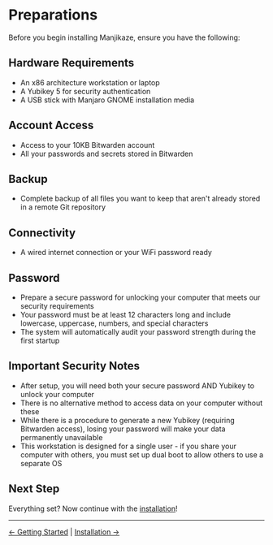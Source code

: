 # Preparations

Before you begin installing Manjikaze, ensure you have the following:

## Hardware Requirements

- An x86 architecture workstation or laptop
- A Yubikey 5 for security authentication
- A USB stick with Manjaro GNOME installation media

## Account Access

- Access to your 10KB Bitwarden account
- All your passwords and secrets stored in Bitwarden

## Backup

- Complete backup of all files you want to keep that aren't already stored in a remote Git repository

## Connectivity

- A wired internet connection or your WiFi password ready

## Password

- Prepare a secure password for unlocking your computer that meets our security requirements
- Your password must be at least 12 characters long and include lowercase, uppercase, numbers, and special characters
- The system will automatically audit your password strength during the first startup

## Important Security Notes

- After setup, you will need both your secure password AND Yubikey to unlock your computer
- There is no alternative method to access data on your computer without these
- While there is a procedure to generate a new Yubikey (requiring Bitwarden access), losing your password will make your data permanently unavailable
- This workstation is designed for a single user - if you share your computer with others, you must set up dual boot to allow others to use a separate OS

## Next Step

Everything set? Now continue with the [installation](installation.md)!

---

[← Getting Started](README.md) | [Installation →](installation.md)
